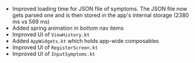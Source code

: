 - Improved loading time for JSON file of symptoms. The JSON file now gets parsed one and is then
stored in the app's internal storage (2380 ms vs 569 ms)
- Added spring animation in bottom nav items
- Improved UI of `ViewHistory.kt`
- Added `AppWidgets.kt` which holds app-wide composables
- Improved UI of `RegisterScreen.kt`
- Improved UI of `InputSymptoms.kt`